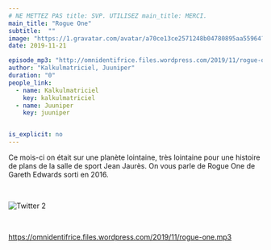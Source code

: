 ```yaml
---
# NE METTEZ PAS title: SVP. UTILISEZ main_title: MERCI.
main_title: "Rogue One"
subtitle:  ""
image: "https://1.gravatar.com/avatar/a70ce13ce2571248b04780895aa55964?s=96&d=identicon&r=G"
date: 2019-11-21

episode_mp3: "http://omnidentifrice.files.wordpress.com/2019/11/rogue-one.mp3"
author: "Kalkulmatriciel, Juuniper"
duration: "0"
people_link: 
  - name: Kalkulmatriciel
    key: kalkulmatriciel
  - name: Juuniper
    key: juuniper


is_explicit: no
---
```


<PodcastHeader/>

<!-- ECRIRE LA DESCRIPTION DE L'EPISODE SOUS CETTE LIGNE -->
<p>Ce mois-ci on était sur une planète lointaine, très lointaine pour une histoire de plans de la salle de sport Jean Jaurès. On vous parle de Rogue One de Gareth Edwards sorti en 2016.</p>
<p>&nbsp;</p>
<p><img src="https://retourdujeudi.files.wordpress.com/2019/11/twitter-2.jpg" alt="Twitter 2"></p>
<p>&nbsp;</p>
<p><a href="https://omnidentifrice.files.wordpress.com/2019/11/rogue-one.mp3" rel="nofollow">https://omnidentifrice.files.wordpress.com/2019/11/rogue-one.mp3</a></p>
<p>&nbsp;</p>
<p>&nbsp;</p>
<p>&nbsp;</p>
<p>&nbsp;</p>



